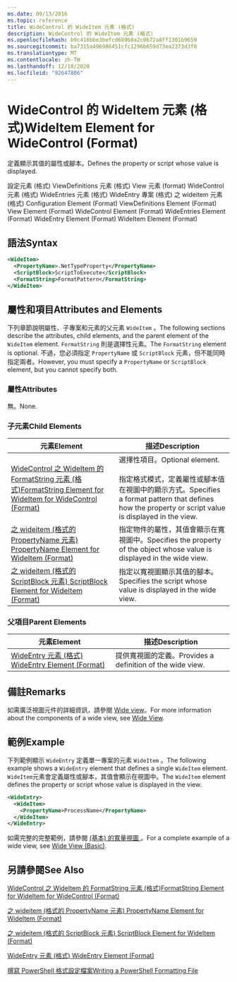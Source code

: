 ```yaml
---
ms.date: 09/13/2016
ms.topic: reference
title: WideControl 的 WideItem 元素 (格式)
description: WideControl 的 WideItem 元素 (格式)
ms.openlocfilehash: b9c416bbe3befcd689b8a2c0b72a8ff1301b9659
ms.sourcegitcommit: ba7315a496986451cfc1296b659d73ea2373d3f0
ms.translationtype: MT
ms.contentlocale: zh-TW
ms.lasthandoff: 12/10/2020
ms.locfileid: "92647806"
---
```

# <a name="wideitem-element-for-widecontrol-format"></a><span data-ttu-id="e8643-103">WideControl 的 WideItem 元素 (格式)</span><span class="sxs-lookup"><span data-stu-id="e8643-103">WideItem Element for WideControl (Format)</span></span>

<span data-ttu-id="e8643-104">定義顯示其值的屬性或腳本。</span><span class="sxs-lookup"><span data-stu-id="e8643-104">Defines the property or script whose value is displayed.</span></span>

<span data-ttu-id="e8643-105">設定元素 (格式) ViewDefinitions 元素 (格式) View 元素 (format) WideControl 元素 (格式) WideEntries 元素 (格式) WideEntry 專案 (格式) 之 wideitem 元素 (格式) </span><span class="sxs-lookup"><span data-stu-id="e8643-105">Configuration Element (Format) ViewDefinitions Element (Format) View Element (Format) WideControl Element (Format) WideEntries Element (Format) WideEntry Element (Format) WideItem Element (Format)</span></span>

## <a name="syntax"></a><span data-ttu-id="e8643-106">語法</span><span class="sxs-lookup"><span data-stu-id="e8643-106">Syntax</span></span>

```xml
<WideItem>
  <PropertyName>.NetTypeProperty</PropertyName>
  <ScriptBlock>ScriptToExecute</ScriptBlock>
  <FormatString>FormatPattern</FormatString>
</WideItem>
```

## <a name="attributes-and-elements"></a><span data-ttu-id="e8643-107">屬性和項目</span><span class="sxs-lookup"><span data-stu-id="e8643-107">Attributes and Elements</span></span>

<span data-ttu-id="e8643-108">下列章節說明屬性、子專案和元素的父元素 `WideItem` 。</span><span class="sxs-lookup"><span data-stu-id="e8643-108">The following sections describe the attributes, child elements, and the parent element of the `WideItem` element.</span></span> <span data-ttu-id="e8643-109">`FormatString` 則是選擇性元素。</span><span class="sxs-lookup"><span data-stu-id="e8643-109">The `FormatString` element is optional.</span></span> <span data-ttu-id="e8643-110">不過，您必須指定 `PropertyName` 或 `ScriptBlock` 元素，但不能同時指定兩者。</span><span class="sxs-lookup"><span data-stu-id="e8643-110">However, you must specify a `PropertyName` or `ScriptBlock` element, but you cannot specify both.</span></span>

### <a name="attributes"></a><span data-ttu-id="e8643-111">屬性</span><span class="sxs-lookup"><span data-stu-id="e8643-111">Attributes</span></span>

<span data-ttu-id="e8643-112">無。</span><span class="sxs-lookup"><span data-stu-id="e8643-112">None.</span></span>

### <a name="child-elements"></a><span data-ttu-id="e8643-113">子元素</span><span class="sxs-lookup"><span data-stu-id="e8643-113">Child Elements</span></span>

|<span data-ttu-id="e8643-114">元素</span><span class="sxs-lookup"><span data-stu-id="e8643-114">Element</span></span>|<span data-ttu-id="e8643-115">描述</span><span class="sxs-lookup"><span data-stu-id="e8643-115">Description</span></span>|
|-------------|-----------------|
|[<span data-ttu-id="e8643-116">WideControl 之 WideItem 的 FormatString 元素 (格式)</span><span class="sxs-lookup"><span data-stu-id="e8643-116">FormatString Element for WideItem for WideControl (Format)</span></span>](./formatstring-element-for-wideitem-for-widecontrol-format.md)|<span data-ttu-id="e8643-117">選擇性項目。</span><span class="sxs-lookup"><span data-stu-id="e8643-117">Optional element.</span></span><br /><br /> <span data-ttu-id="e8643-118">指定格式模式，定義屬性或腳本值在視圖中的顯示方式。</span><span class="sxs-lookup"><span data-stu-id="e8643-118">Specifies a format pattern that defines how the property or script value is displayed in the view.</span></span>|
|[<span data-ttu-id="e8643-119">之 wideitem (格式的 PropertyName 元素) </span><span class="sxs-lookup"><span data-stu-id="e8643-119">PropertyName Element for WideItem (Format)</span></span>](./propertyname-element-for-wideitem-for-widecontrol-format.md)|<span data-ttu-id="e8643-120">指定物件的屬性，其值會顯示在寬視圖中。</span><span class="sxs-lookup"><span data-stu-id="e8643-120">Specifies the property of the object whose value is displayed in the wide view.</span></span>|
|[<span data-ttu-id="e8643-121">之 wideitem (格式的 ScriptBlock 元素) </span><span class="sxs-lookup"><span data-stu-id="e8643-121">ScriptBlock Element for WideItem (Format)</span></span>](./scriptblock-element-for-wideitem-for-widecontrol-format.md)|<span data-ttu-id="e8643-122">指定以寬視圖顯示其值的腳本。</span><span class="sxs-lookup"><span data-stu-id="e8643-122">Specifies the script whose value is displayed in the wide view.</span></span>|

### <a name="parent-elements"></a><span data-ttu-id="e8643-123">父項目</span><span class="sxs-lookup"><span data-stu-id="e8643-123">Parent Elements</span></span>

|<span data-ttu-id="e8643-124">元素</span><span class="sxs-lookup"><span data-stu-id="e8643-124">Element</span></span>|<span data-ttu-id="e8643-125">描述</span><span class="sxs-lookup"><span data-stu-id="e8643-125">Description</span></span>|
|-------------|-----------------|
|[<span data-ttu-id="e8643-126">WideEntry 元素 (格式) </span><span class="sxs-lookup"><span data-stu-id="e8643-126">WideEntry Element (Format)</span></span>](./wideentry-element-for-widecontrol-format.md)|<span data-ttu-id="e8643-127">提供寬視圖的定義。</span><span class="sxs-lookup"><span data-stu-id="e8643-127">Provides a definition of the wide view.</span></span>|

## <a name="remarks"></a><span data-ttu-id="e8643-128">備註</span><span class="sxs-lookup"><span data-stu-id="e8643-128">Remarks</span></span>

<span data-ttu-id="e8643-129">如需廣泛視圖元件的詳細資訊，請參閱 [Wide view](./creating-a-wide-view.md)。</span><span class="sxs-lookup"><span data-stu-id="e8643-129">For more information about the components of a wide view, see [Wide View](./creating-a-wide-view.md).</span></span>

## <a name="example"></a><span data-ttu-id="e8643-130">範例</span><span class="sxs-lookup"><span data-stu-id="e8643-130">Example</span></span>

<span data-ttu-id="e8643-131">下列範例顯示 `WideEntry` 定義單一專案的元素 `WideItem` 。</span><span class="sxs-lookup"><span data-stu-id="e8643-131">The following example shows a `WideEntry` element that defines a single `WideItem` element.</span></span> <span data-ttu-id="e8643-132">`WideItem`元素會定義屬性或腳本，其值會顯示在視圖中。</span><span class="sxs-lookup"><span data-stu-id="e8643-132">The `WideItem` element defines the property or script whose value is displayed in the view.</span></span>

```xml
<WideEntry>
  <WideItem>
    <PropertyName>ProcessName</PropertyName>
  </WideItem>
</WideEntry>
```

<span data-ttu-id="e8643-133">如需完整的完整範例，請參閱 [ (基本) 的寬量視圖 ](./wide-view-basic.md)。</span><span class="sxs-lookup"><span data-stu-id="e8643-133">For a complete example of a wide view, see [Wide View (Basic)](./wide-view-basic.md).</span></span>

## <a name="see-also"></a><span data-ttu-id="e8643-134">另請參閱</span><span class="sxs-lookup"><span data-stu-id="e8643-134">See Also</span></span>

[<span data-ttu-id="e8643-135">WideControl 之 WideItem 的 FormatString 元素 (格式)</span><span class="sxs-lookup"><span data-stu-id="e8643-135">FormatString Element for WideItem for WideControl (Format)</span></span>](./formatstring-element-for-wideitem-for-widecontrol-format.md)

[<span data-ttu-id="e8643-136">之 wideitem (格式的 PropertyName 元素) </span><span class="sxs-lookup"><span data-stu-id="e8643-136">PropertyName Element for WideItem (Format)</span></span>](./propertyname-element-for-wideitem-for-widecontrol-format.md)

[<span data-ttu-id="e8643-137">之 wideitem (格式的 ScriptBlock 元素) </span><span class="sxs-lookup"><span data-stu-id="e8643-137">ScriptBlock Element for WideItem (Format)</span></span>](./scriptblock-element-for-wideitem-for-widecontrol-format.md)

[<span data-ttu-id="e8643-138">WideEntry 元素 (格式) </span><span class="sxs-lookup"><span data-stu-id="e8643-138">WideEntry Element (Format)</span></span>](./wideentry-element-for-widecontrol-format.md)

[<span data-ttu-id="e8643-139">撰寫 PowerShell 格式設定檔案</span><span class="sxs-lookup"><span data-stu-id="e8643-139">Writing a PowerShell Formatting File</span></span>](./writing-a-powershell-formatting-file.md)
